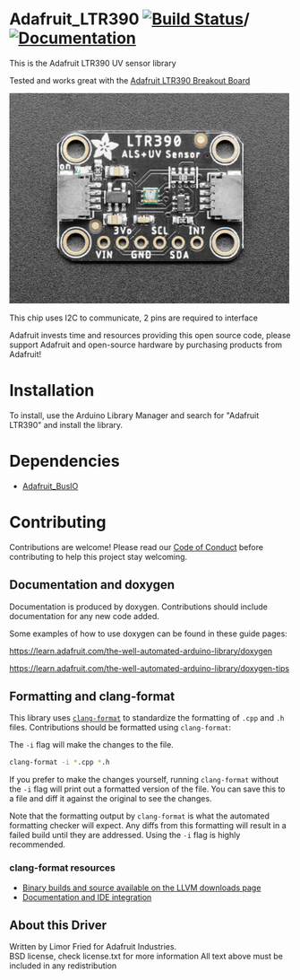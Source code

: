 Adafruit_LTR390 [![Build Status](https://github.com/adafruit/Adafruit_LTR390/workflows/Arduino%20Library%20CI/badge.svg)](https://github.com/adafruit/Adafruit_LTR390/actions)/[![Documentation](https://github.com/adafruit/ci-arduino/blob/master/assets/doxygen_badge.svg)](http://adafruit.github.io/Adafruit_LTR390/html/index.html)
================

This is the Adafruit LTR390 UV sensor library

Tested and works great with the [Adafruit LTR390 Breakout Board](http://www.adafruit.com/)

[<img src="assets/board.png?raw=true" width="500px">](https://www.adafruit.com/products/4831)

This chip uses I2C to communicate, 2 pins are required to interface

Adafruit invests time and resources providing this open source code,
please support Adafruit and open-source hardware by purchasing
products from Adafruit!

# Installation
To install, use the Arduino Library Manager and search for "Adafruit LTR390" and install the library.

# Dependencies
* [Adafruit_BusIO](https://github.com/adafruit/Adafruit_BusIO)

# Contributing

Contributions are welcome! Please read our [Code of Conduct](https://github.com/adafruit/Adafruit_LTR390/blob/master/CODE_OF_CONDUCT.md>)
before contributing to help this project stay welcoming.

## Documentation and doxygen
Documentation is produced by doxygen. Contributions should include documentation for any new code added.

Some examples of how to use doxygen can be found in these guide pages:

https://learn.adafruit.com/the-well-automated-arduino-library/doxygen

https://learn.adafruit.com/the-well-automated-arduino-library/doxygen-tips

## Formatting and clang-format
This library uses [`clang-format`](https://releases.llvm.org/download.html) to standardize the formatting of `.cpp` and `.h` files.
Contributions should be formatted using `clang-format`:

The `-i` flag will make the changes to the file.
```bash
clang-format -i *.cpp *.h
```
If you prefer to make the changes yourself, running `clang-format` without the `-i` flag will print out a formatted version of the file. You can save this to a file and diff it against the original to see the changes.

Note that the formatting output by `clang-format` is what the automated formatting checker will expect. Any diffs from this formatting will result in a failed build until they are addressed. Using the `-i` flag is highly recommended.

### clang-format resources
  * [Binary builds and source available on the LLVM downloads page](https://releases.llvm.org/download.html)
  * [Documentation and IDE integration](https://clang.llvm.org/docs/ClangFormat.html)

## About this Driver
Written by Limor Fried for Adafruit Industries.  
BSD license, check license.txt for more information
All text above must be included in any redistribution
